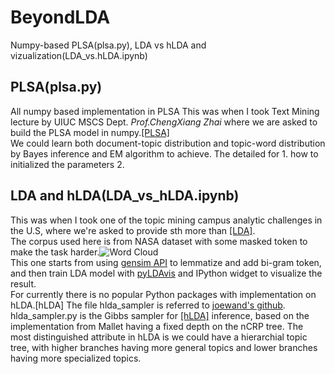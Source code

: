 # BeyondLDA
Numpy-based PLSA(plsa.py), LDA vs hLDA and vizualization(LDA_vs.hLDA.ipynb)

## PLSA(plsa.py)
All numpy based implementation in PLSA
This was when I took Text Mining lecture by UIUC MSCS Dept. _Prof.ChengXiang Zhai_ where we are asked to build the PLSA model in numpy.[[PLSA]](https://arxiv.org/pdf/1301.6705.pdf) <br/>
We could learn both document-topic distribution and topic-word distribution by Bayes inference and EM algorithm to achieve. The detailed for 1. how to initialized the parameters 2.<br/>

## LDA and hLDA(LDA_vs_hLDA.ipynb)
This was when I took one of the topic mining campus analytic challenges in the U.S, where we're asked to provide sth more than [[LDA]](http://www.jmlr.org/papers/volume3/blei03a/blei03a.pdf).<br/> The corpus used here is from NASA dataset with some masked token to make the task harder.![Word Cloud](/Image/wordcloud) <br/>This one starts from using [gensim API](https://radimrehurek.com/gensim/models/ldamodel.html) to lemmatize and add bi-gram token, and then train LDA model with [pyLDAvis](https://github.com/bmabey/pyLDAvis) and IPython widget to visualize the result.<br/> For currently there is no popular Python packages with implementation on hLDA.[hLDA] The file hlda_sampler is referred to [joewand's github](https://github.com/joewandy/hlda/blob/master/hlda/sampler.py). hlda_sampler.py is the Gibbs sampler for [[hLDA]](https://papers.nips.cc/paper/2466-hierarchical-topic-models-and-the-nested-chinese-restaurant-process.pdf) inference, based on the implementation from Mallet having a fixed depth on the nCRP tree. The most distinguished attribute in hLDA is we could have a hierarchial topic tree, with higher branches having more general topics and lower branches having more specialized topics.
